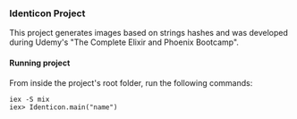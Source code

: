### Identicon Project

This project generates images based on strings hashes and was developed during Udemy's "The Complete Elixir and Phoenix Bootcamp".


#### Running project

From inside the project's root folder, run the following commands:

``` 
iex -S mix
iex> Identicon.main("name")
```
